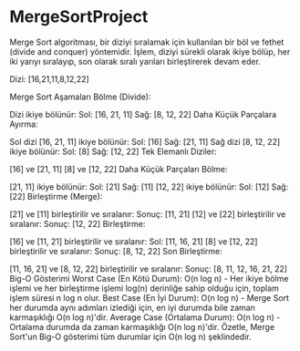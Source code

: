 ﻿# MergeSortProject
Merge Sort algoritması, bir diziyi sıralamak için kullanılan bir böl ve fethet (divide and conquer) yöntemidir. İşlem, diziyi sürekli olarak ikiye bölüp, her iki yarıyı sıralayıp, son olarak sıralı yarıları birleştirerek devam eder.

Dizi: [16,21,11,8,12,22]

Merge Sort Aşamaları
Bölme (Divide):

Dizi ikiye bölünür:
Sol: [16, 21, 11]
Sağ: [8, 12, 22]
Daha Küçük Parçalara Ayırma:

Sol dizi [16, 21, 11] ikiye bölünür:
Sol: [16]
Sağ: [21, 11]
Sağ dizi [8, 12, 22] ikiye bölünür:
Sol: [8]
Sağ: [12, 22]
Tek Elemanlı Diziler:

[16] ve [21, 11]
[8] ve [12, 22]
Daha Küçük Parçaları Bölme:

[21, 11] ikiye bölünür:
Sol: [21]
Sağ: [11]
[12, 22] ikiye bölünür:
Sol: [12]
Sağ: [22]
Birleştirme (Merge):

[21] ve [11] birleştirilir ve sıralanır:
Sonuç: [11, 21]
[12] ve [22] birleştirilir ve sıralanır:
Sonuç: [12, 22]
Birleştirme:

[16] ve [11, 21] birleştirilir ve sıralanır:
Sol: [11, 16, 21]
[8] ve [12, 22] birleştirilir ve sıralanır:
Sonuç: [8, 12, 22]
Son Birleştirme:

[11, 16, 21] ve [8, 12, 22] birleştirilir ve sıralanır:
Sonuç: [8, 11, 12, 16, 21, 22]
Big-O Gösterimi
Worst Case (En Kötü Durum): O(n log n) - Her ikiye bölme işlemi ve her birleştirme işlemi log(n) derinliğe sahip olduğu için, toplam işlem süresi n log n olur.
Best Case (En İyi Durum): O(n log n) - Merge Sort her durumda aynı adımları izlediği için, en iyi durumda bile zaman karmaşıklığı O(n log n)'dir.
Average Case (Ortalama Durum): O(n log n) - Ortalama durumda da zaman karmaşıklığı O(n log n)'dir.
Özetle, Merge Sort'un Big-O gösterimi tüm durumlar için O(n log n) şeklindedir.
